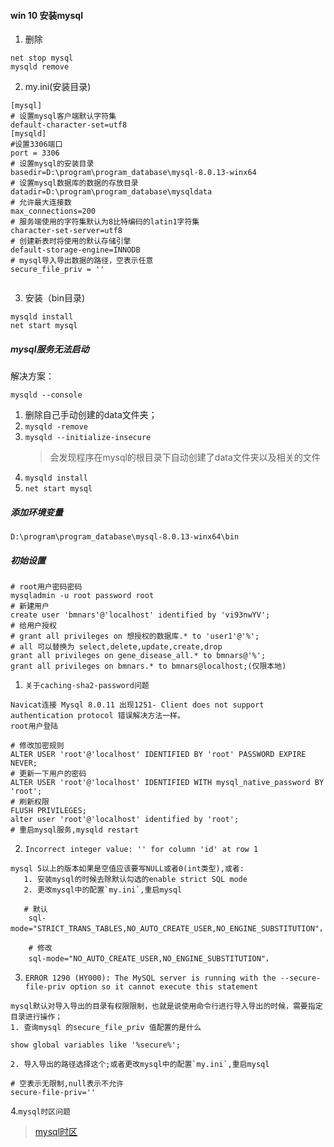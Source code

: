 <!--
 * @Description: In User Settings Edit
 * @Author: your name
 * @Date: 2018-12-03 09:50:12
 * @LastEditTime: 2018-12-03 09:50:12
 * @LastEditors: your name
 -->
#### win 10 安装mysql
1. 删除
```
net stop mysql
mysqld remove
```
2. my.ini(安装目录)
```
[mysql]
# 设置mysql客户端默认字符集
default-character-set=utf8
[mysqld]
#设置3306端口
port = 3306
# 设置mysql的安装目录
basedir=D:\program\program_database\mysql-8.0.13-winx64
# 设置mysql数据库的数据的存放目录
datadir=D:\program\program_database\mysqldata
# 允许最大连接数
max_connections=200
# 服务端使用的字符集默认为8比特编码的latin1字符集
character-set-server=utf8
# 创建新表时将使用的默认存储引擎
default-storage-engine=INNODB
# mysql导入导出数据的路径，空表示任意
secure_file_priv = ''


```
3. 安装（bin目录)
```
mysqld install
net start mysql
```
##### mysql服务无法启动
解决方案：
```
mysqld --console
```
1. 删除自己手动创建的data文件夹；
2. ```mysqld -remove ```
3. ```mysqld --initialize-insecure```
    > 会发现程序在mysql的根目录下自动创建了data文件夹以及相关的文件
4. ```mysqld install```
5. ```net start mysql```

##### 添加环境变量
```
D:\program\program_database\mysql-8.0.13-winx64\bin
```
##### 初始设置
```
# root用户密码密码
mysqladmin -u root password root
# 新建用户
create user 'bmnars'@'localhost' identified by 'vi93nwYV';
# 给用户授权
# grant all privileges on 想授权的数据库.* to 'user1'@'%';
# all 可以替换为 select,delete,update,create,drop
grant all privileges on gene_disease_all.* to bmnars@'%';
grant all privileges on bmnars.* to bmnars@localhost;(仅限本地)
```



1. `关于caching-sha2-password问题`
```mysql
Navicat连接 Mysql 8.0.11 出现1251- Client does not support authentication protocol 错误解决方法一样。
root用户登陆

# 修改加密规则
ALTER USER 'root'@'localhost' IDENTIFIED BY 'root' PASSWORD EXPIRE NEVER;
# 更新一下用户的密码 
ALTER USER 'root'@'localhost' IDENTIFIED WITH mysql_native_password BY 'root';
# 刷新权限
FLUSH PRIVILEGES;
alter user 'root'@'localhost' identified by 'root';
# 重启mysql服务,mysqld restart
```
2. `Incorrect integer value: '' for column 'id' at row 1`
```
mysql 5以上的版本如果是空值应该要写NULL或者0(int类型),或者:
   1. 安装mysql的时候去除默认勾选的enable strict SQL mode
   2. 更改mysql中的配置`my.ini`,重启mysql

   # 默认
    sql-mode="STRICT_TRANS_TABLES,NO_AUTO_CREATE_USER,NO_ENGINE_SUBSTITUTION"，

    # 修改
    sql-mode="NO_AUTO_CREATE_USER,NO_ENGINE_SUBSTITUTION"，
```


3. `ERROR 1290 (HY000): The MySQL server is running with the --secure-file-priv option so it cannot execute this statement`
```
mysql默认对导入导出的目录有权限限制，也就是说使用命令行进行导入导出的时候，需要指定目录进行操作；
1. 查询mysql 的secure_file_priv 值配置的是什么

show global variables like '%secure%';  

2. 导入导出的路径选择这个;或者更改mysql中的配置`my.ini`,重启mysql

# 空表示无限制,null表示不允许
secure-file-priv=''

```

4.`mysql时区问题`
> [mysql时区](https://dev.mysql.com/doc/refman/8.0/en/mysql-tzinfo-to-sql.html)